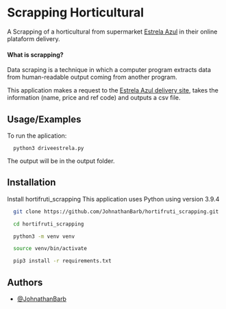 # Scrapping Horticultural 

A Scrapping of a horticultural from supermarket 
[Estrela Azul](https://supermercadoestrelaazul.com.br/)
in their online plataform delivery.

#### What is scrapping?

Data scraping is a technique in which a computer
program extracts data from human-readable
output coming from another program.


This application makes a request to the
[Estrela Azul delivery site](https://drive.supermercadoestrelaazul.com.br/),
takes the information (name, price and ref code) and 
outputs a csv file.

  
## Usage/Examples

To run the aplication:
```
  python3 driveestrela.py
```
The output will be in the output folder.
  
## Installation 

Install hortifruti_scrapping
This application uses Python using version 3.9.4

```bash
  git clone https://github.com/JohnathanBarb/hortifruti_scrapping.git

  cd hortifruti_scrapping

  python3 -m venv venv

  source venv/bin/activate

  pip3 install -r requirements.txt

```
    
## Authors

- [@JohnathanBarb](https://github.com/JohnathanBarb)
  